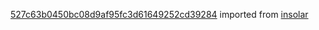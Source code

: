 [527c63b0450bc08d9af95fc3d61649252cd39284](https://github.com/insolar/insolar/commit/527c63b0450bc08d9af95fc3d61649252cd39284) imported from [insolar](https://github.com/insolar/insolar)
